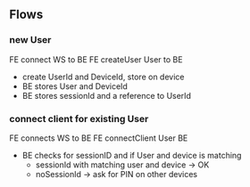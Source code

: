## Flows

### new User

FE connect WS to BE
FE createUser User to BE

- create UserId and DeviceId, store on device
- BE stores User and DeviceId
- BE stores sessionId and a reference to UserId

### connect client for existing User

FE connects WS to BE
FE connectClient User BE

- BE checks for sessionID and if User and device is matching
  - sessionId with matching user and device -> OK
  - noSessionId -> ask for PIN on other devices

